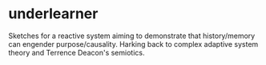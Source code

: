 # underlearner
Sketches for a reactive system aiming to demonstrate that history/memory can engender purpose/causality. Harking back to complex adaptive system theory and Terrence Deacon's semiotics.
